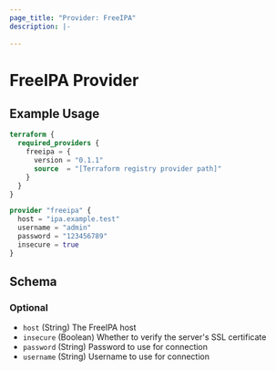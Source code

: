 ```yaml
---
page_title: "Provider: FreeIPA"
description: |-
  
---
```


# FreeIPA Provider

## Example Usage

```terraform
terraform {
  required_providers {
    freeipa = {
      version = "0.1.1"
      source  = "[Terraform registry provider path]"
    }
  }
}

provider "freeipa" {
  host = "ipa.example.test"
  username = "admin"
  password = "123456789"
  insecure = true
}
```

<!-- schema generated by tfplugindocs -->
## Schema

### Optional

- `host` (String) The FreeIPA host
- `insecure` (Boolean) Whether to verify the server's SSL certificate
- `password` (String) Password to use for connection
- `username` (String) Username to use for connection
